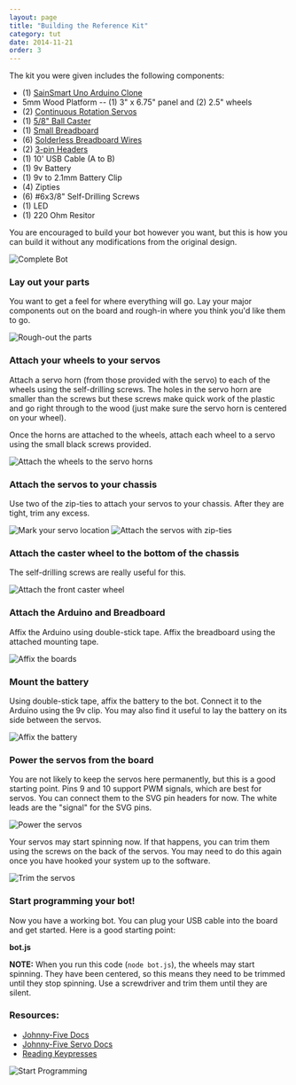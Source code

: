 ```yaml
---
layout: page
title: "Building the Reference Kit"
category: tut
date: 2014-11-21
order: 3
---
```

The kit you were given includes the following components:

- (1) [SainSmart Uno Arduino Clone](http://www.sainsmart.com/sainsmart-uno-r3-atmega328-au-development-board-compatible-with-arduino-uno-r3.html)
- 5mm Wood Platform -- (1) 3" x 6.75" panel and (2) 2.5" wheels
- (2) [Continuous Rotation Servos](http://www.amazon.com/NEEWER%C2%AE-Spring-SM-S4306R-Interface-degree/dp/B00EDESABU#)
- (1) [5/8" Ball Caster](http://www.amazon.com/TruePower-Roller-Ball-Transfer-Bearings/dp/B009KAQVWC/ref=sr_1_4)
- (1) [Small Breadboard](http://www.amazon.com/SYB-170-Color-Board-Small-Bread/dp/B00ARUF2JM/ref=sr_1_2)
- (6) [Solderless Breadboard Wires](http://www.amazon.com/Wosang-Solderless-Flexible-Breadboard-Jumper/dp/B005TZJ0AM/ref=pd_bxgy_e_img_y)
- (2) [3-pin Headers](http://www.amazon.com/5pcs-Angle-Single-Header-Strip/dp/B0079SK5MO/ref=sr_1_4)
- (1) 10' USB Cable (A to B)
- (1) 9v Battery
- (1) 9v to 2.1mm Battery Clip
- (4) Zipties
- (6) #6x3/8" Self-Drilling Screws
- (1) LED
- (1) 220 Ohm Resitor

You are encouraged to build your bot however you want, but this is how you can build it without any modifications from the original design.

![Complete Bot](/assets/nodebot-assemble/nodebot-complete.jpg)

### Lay out your parts
You want to get a feel for where everything will go.  Lay your major components out on the board and rough-in where you think you'd like them to go.

![Rough-out the parts](/assets/nodebot-assemble/nodebot-rough-out.JPG)

### Attach your wheels to your servos
Attach a servo horn (from those provided with the servo) to each of the wheels using the self-drilling screws.  The holes in the servo horn are smaller than the screws but these screws make quick work of the plastic and go right through to the wood (just make sure the servo horn is centered on your wheel). 

Once the horns are attached to the wheels, attach each wheel to a servo using the small black screws provided.

![Attach the wheels to the servo horns](/assets/nodebot-assemble/nodebot-attach-wheels-to-servo.JPG)

### Attach the servos to your chassis
Use two of the zip-ties to attach your servos to your chassis.  After they are tight, trim any excess.

![Mark your servo location](/assets/nodebot-assemble/nodebot-mark-servo-location.JPG)
![Attach the servos with zip-ties](/assets/nodebot-assemble/nodebot-attach-servos.JPG)

### Attach the caster wheel to the bottom of the chassis
The self-drilling screws are really useful for this.

![Attach the front caster wheel](/assets/nodebot-assemble/nodebot-attach-caster2.JPG)

### Attach the Arduino and Breadboard
Affix the Arduino using double-stick tape.  Affix the breadboard using the attached mounting tape.

![Affix the boards](/assets/nodebot-assemble/nodebot-attach-boards.JPG)

### Mount the battery
Using double-stick tape, affix the battery to the bot.  Connect it to the Arduino using the 9v clip.  You may also find it useful to lay the battery on its side between the servos.

![Affix the battery](/assets/nodebot-assemble/nodebot-attach-battery.JPG)

### Power the servos from the board
You are not likely to keep the servos here permanently, but this is a good starting point.  Pins 9 and 10 support PWM signals, which are best for servos.  You can connect them to the SVG pin headers for now.  The white leads are the "signal" for the SVG pins.

![Power the servos](/assets/nodebot-assemble/nodebot-plug-servos.JPG)

Your servos may start spinning now.  If that happens, you can trim them using the screws on the back of the servos.  You may need to do this again once you have hooked your system up to the software.

![Trim the servos](/assets/nodebot-assemble/nodebot-calibrate.JPG)

### Start programming your bot!

Now you have a working bot.  You can plug your USB cable into the board and get started.  Here is a good starting point:

**bot.js**

<script src="http://gist-it.appspot.com/github/BrianGenisio/codemash-nodebots-docs/blob/master/examples/base-sumobot.js"></script>

**__NOTE:__** When you run this code (`node bot.js`), the wheels may start spinning.  They have been centered, so this means they need to be trimmed until they stop spinning.  Use a screwdriver and trim them until they are silent.

### Resources:
- [Johnny-Five Docs](https://github.com/rwaldron/johnny-five/wiki/Servo)
- [Johnny-Five Servo Docs](https://github.com/rwaldron/johnny-five/wiki/Servo)
- [Reading Keypresses](http://stackoverflow.com/questions/5006821/nodejs-how-to-read-keystrokes-from-stdin)

![Start Programming](/assets/nodebot-assemble/nodebot-program-bot.JPG)
